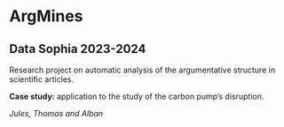 # ArgMines

## Data Sophia 2023-2024

Research project on automatic analysis of the argumentative structure in scientific articles.

**Case study:** application to the study of the carbon pump’s disruption.

*Jules, Thomas and Alban*